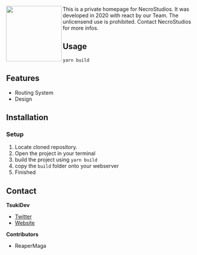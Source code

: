 <img align="left" src="https://me.tsukidev.de/lEfTVBmXuD.png"  height="150"></img>


This is a private homepage for NecroStudios. It was developed in 2020 with react by our Team. The unlicensend use is prohibited. Contact NecroStudios for more infos.


## Usage


`yarn build`

## Features

* Routing System
* Design

## Installation 

### Setup 

1. Locate cloned repository.
2. Open the project in your terminal
3. build the project using `yarn build`
4. copy the `build` folder onto your webserver
5. Finished


## Contact
**TsukiDev**
- [Twitter](https://twitter.com/TsukiDev)
- [Website](https://tsukidev.de)

**Contributors**
- ReaperMaga